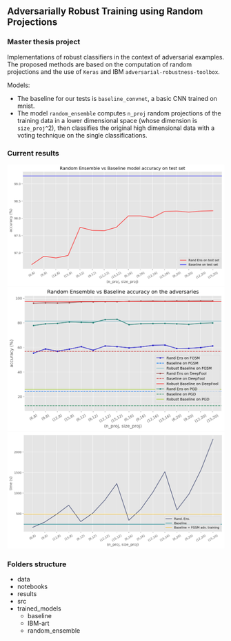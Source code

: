 ## Adversarially Robust Training using Random Projections
### Master thesis project 

Implementations of robust classifiers in the context of adversarial examples.
The proposed methods are based on the computation of random projections and the use of `Keras` and 
IBM `adversarial-robustness-toolbox`.

Models:
- The baseline for our tests is `baseline_convnet`, a basic CNN trained on mnist.
- The model `random_ensemble` computes `n_proj` random projections of the training data in a lower dimensional space 
(whose dimension is `size_proj`^2), then classifies the original high dimensional data with a voting technique on the 
single classifications.

### Current results

![](results/randens_test_accuracy.png)
![](results/randens_adversarial_accuracy.png)
![](results/randens_complexity.png)

### Folders structure

- data
- notebooks
- results
- src
- trained_models
    - baseline
    - IBM-art
    - random_ensemble
